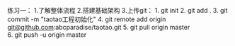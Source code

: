 
练习一：
  1.了解整体流程
  2.搭建基础架构
  3.上传git：
      1. git init
      2. git add .
      3. git commit -m "taotao工程初始化"
      4. git remote add origin git@github.com:abcparadise/taotao.git
      5. git pull origin master  
      6. git push -u origin master  
